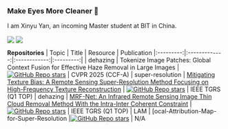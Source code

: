 ### Make Eyes More Cleaner 👋
I am Xinyu Yan, an incoming Master student at BIT in China.

<picture>
    <source media="(prefers-color-scheme: dark)" srcset="https://github-readme-stats.vercel.app/api?username=fengyanzi&theme=dark&show_icons=true">
    <img align="center"  src="https://github-readme-stats.vercel.app/api?username=fengyanzi&show_icons=true">
</picture>
<picture>
<source media="(prefers-color-scheme: dark)" srcset="https://github-readme-stats.vercel.app/api/top-langs/?username=fengyanzi&layout=donut">
    <img align="center" src="https://github-readme-stats.vercel.app/api/top-langs/?username=fengyanzi&layout=donut">
</picture>


 **Repositories** 
|   Topic   |     Title     |    Resource  | Publication
|:---------:|:-------------:|:------------:|:---------:|
|   dehazing  |   Tokenize Image Patches: Global Context Fusion for Effective Haze Removal in Large Images | [![GitHub Repo stars](https://img.shields.io/github/stars/fengyanzi/DehazingAttributionMap?style=social)](https://github.com/fengyanzi/DehazingAttributionMap) | CVPR 2025 (CCF-A)
|  super-resolution   |   [Mitigating Texture Bias: A Remote Sensing Super-Resolution Method Focusing on High-Frequency Texture Reconstruction](https://ieeexplore.ieee.org/document/10912673) | [![GitHub Repo stars](https://img.shields.io/github/stars/fengyanzi/FAT?style=social)](https://github.com/fengyanzi/FAT) | IEEE TGRS (Q1 TOP)
|   dehazing  |   [MRF-Net: An Infrared Remote Sensing Image Thin Cloud Removal Method With the Intra-Inter Coherent Constraint](https://ieeexplore.ieee.org/document/10918606) | [![GitHub Repo stars](https://img.shields.io/github/stars/fengyanzi/MRF-Net?style=social)](https://github.com/fengyanzi/MRF-Net) | IEEE TGRS (Q1 TOP)
|   LAM  |   [ocal-Attribution-Map-for-Super-Resolution |[![GitHub Repo stars](https://img.shields.io/github/stars/fengyanzi/Local-Attribution-Map-for-Super-Resolution?style=social)](https://github.com/fengyanzi/Local-Attribution-Map-for-Super-Resolution) | N/A



<!--
**fengyanzi/fengyanzi** is a ✨ _special_ ✨ repository because its `README.md` (this file) appears on your GitHub profile.

Here are some ideas to get you started:

- 🔭 I’m currently working on ...
- 🌱 I’m currently learning ...
- 👯 I’m looking to collaborate on ...
- 🤔 I’m looking for help with ...
- 💬 Ask me about ...
- 📫 How to reach me: ...
- 😄 Pronouns: ...
- ⚡ Fun fact: ...
-->

